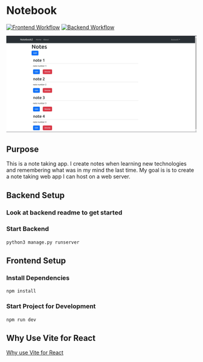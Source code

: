 # Notebook
[![Frontend Workflow](https://github.com/sagedemage/Notebook2/actions/workflows/frontend.yml/badge.svg)](https://github.com/sagedemage/Notebook2/actions/workflows/frontend.yml)
[![Backend Workflow](https://github.com/sagedemage/Notebook2/actions/workflows/backend.yml/badge.svg)](https://github.com/sagedemage/Notebook2/actions/workflows/backend.yml)

![web app screenshot](./images/web_app_screenshot.webp)

## Purpose
This is a note taking app. I create notes when learning new technologies and remembering what was in my mind the last time. My goal is is to create a note taking web app I can host on a web server.

## Backend Setup

### Look at backend readme to get started

### Start Backend
```
python3 manage.py runserver
```

## Frontend Setup

### Install Dependencies
```
npm install
```

### Start Project for Development
```
npm run dev
```

## Why Use Vite for React
[Why use Vite for React](./docs/why_use_vite_for_react.md)

